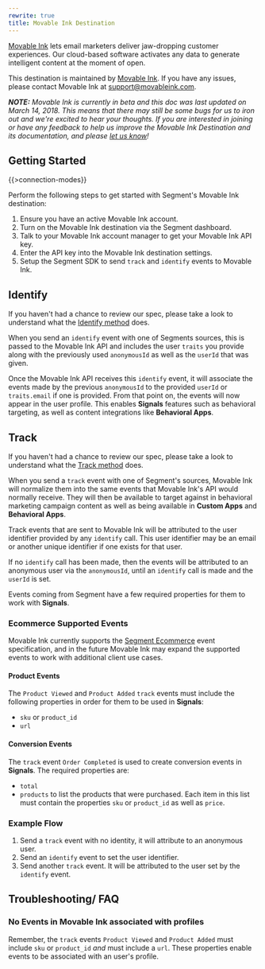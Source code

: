 ```yaml
---
rewrite: true
title: Movable Ink Destination
---
```


[Movable Ink](https://movableink.com/) lets email marketers deliver jaw-dropping customer experiences. Our cloud-based software activates any data to generate intelligent content at the moment of open.

This destination is maintained by [Movable Ink](https://movableink.com/). If you have any issues, please contact Movable Ink at support@movableink.com.

_**NOTE:** Movable Ink is currently in beta and this doc was last updated on March 14, 2018. This means that there may still be some bugs for us to iron out and we're excited to hear your thoughts. If you are interested in joining or have any feedback to help us improve the Movable Ink Destination and its documentation, and please [let us know](https://segment.com/help/contact)!_

## Getting Started

{{>connection-modes}}

Perform the following steps to get started with Segment's Movable Ink destination:
1. Ensure you have an active Movable Ink account.
2. Turn on the Movable Ink destination via the Segment dashboard.
3. Talk to your Movable Ink account manager to get your Movable Ink API key.
4. Enter the API key into the Movable Ink destination settings.
5. Setup the Segment SDK to send `track` and `identify` events to Movable Ink.


## Identify
If you haven't had a chance to review our spec, please take a look to understand what the [Identify method](https://segment.com/docs/spec/identify/) does.

When you send an `identify` event with one of Segments sources, this is passed to the Movable Ink API and includes the user `traits` you provide along with the previously used `anonymousId` as well as the `userId` that was given.

Once the Movable Ink API receives this `identify` event, it will associate the events made by the previous `anonymousId` to the provided `userId` or `traits.email` if one is provided. From that point on, the events will now appear in the user profile. This enables **Signals** features such as behavioral targeting, as well as content integrations like **Behavioral Apps**.

## Track
If you haven't had a chance to review our spec, please take a look to understand what the [Track method](https://segment.com/docs/spec/track/) does.

When you send a `track` event with one of Segment's sources, Movable Ink will normalize them into the same events that Movable Ink's API would normally receive. They will then be available to target against in behavioral marketing campaign content as well as being available in **Custom Apps** and **Behavioral Apps**.

Track events that are sent to Movable Ink will be attributed to the user identifier provided by any `identify` call. This user identifier may be an email or another unique identifier if one exists for that user.

If no `identify` call has been made, then the events will be attributed to an anonymous user via the `anonymousId`, until an `identify` call is made and the `userId` is set.

Events coming from Segment have a few required properties for them to work with **Signals**.

### Ecommerce Supported Events
Movable Ink currently supports the [Segment Ecommerce](https://segment.com/docs/spec/ecommerce/v2/) event specification, and in the future Movable Ink may expand the supported events to work with additional client use cases.

#### Product Events
The `Product Viewed` and `Product Added` `track` events must include the following properties in order for them to be used in **Signals**:

* `sku` or `product_id`
* `url`

#### Conversion Events
The `track` event `Order Completed` is used to create conversion events in **Signals**. The required properties are:

* `total`
* `products` to list the products that were purchased. Each item in this list must contain the properties `sku` or `product_id` as well as `price`.

### Example Flow
1. Send a `track` event with no identity, it will attribute to an anonymous user.
2. Send an `identify` event to set the user identifier.
3. Send another `track` event. It will be attributed to the user set by the `identify` event.

## Troubleshooting/ FAQ

### No Events in Movable Ink associated with profiles
Remember, the `track` events `Product Viewed` and `Product Added` must include `sku` or `product_id` _and_ must include a `url`. These properties enable events to be associated with an user's profile.
